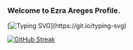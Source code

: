 ### Welcome to Ezra Areges Profile.


[![Typing SVG](https://readme-typing-svg.herokuapp.com?font=Fira+Code&pause=1000&multiline=true&width=435&lines=I+am+a+Data+Scientist.;I+love+the+Blockchain+as+well.)](https://git.io/typing-svg)

<!--
**aregeezra/aregeezra** is a ✨ _special_ ✨ repository because its `README.md` (this file) appears on your GitHub profile.


Here are some ideas to get you started:

- 🔭 I’m currently working on ...
- 🌱 I’m currently learning ...
- 👯 I’m looking to collaborate on ...
- 🤔 I’m looking for help with ...
- 💬 Ask me about ...
- 📫 How to reach me: ...
- 😄 Pronouns: ...
- ⚡ Fun fact: ...
-->


[![GitHub Streak](http://github-readme-streak-stats.herokuapp.com?user=aregeezra&theme=nightowl&hide_border=true)](https://git.io/streak-stats)
